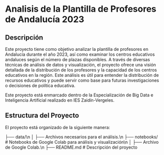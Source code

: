 # Analisis de la Plantilla de Profesores de Andalucía 2023

## Descripción

Este proyecto tiene como objetivo analizar la plantilla de profesores en Andalucía durante el año 2023, así como examinar los centros educativos andaluces según el número de plazas disponibles. A través de diversas técnicas de análisis de datos y visualización, el proyecto ofrece una visión detallada de la distribución de los profesores y la capacidad de los centros educativos en la región. Este análisis es útil para entender la distribución de recursos educativos y puede servir como base para futuras investigaciones o decisiones de política educativa.

Este proyecto está enmarcado dentro de la Especialización de Big Data e Inteligencia Artificial realizado en IES Zaidín-Vergeles.

## Estructura del Proyecto

El proyecto está organizado de la siguiente manera:

├── data/\n
│ ├── Archivos necesarios para el análisis.\n
├── notebooks/ # Notebooks de Google Colab para análisis y visualización\n
│ ├── Archivo de Google Colab.\n
├── README.md # Descripción del proyecto



